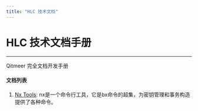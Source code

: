 ```yaml
---
title: "HLC 技术文档"
---
```


# HLC 技术文档手册

------------

Qitmeer 完全文档开发手册

#### 文档列表

1. [Nx Tools](/nxtools/): nx是一个命令行工具，它是bx命令的超集，为密钥管理和事务构造提供了各种命令。